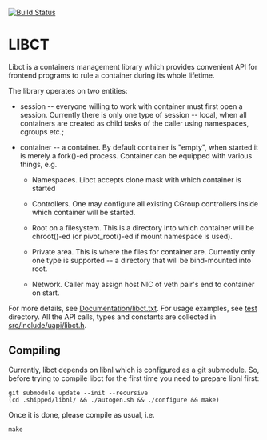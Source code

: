 [![Build Status](https://travis-ci.org/xemul/libct.svg)](https://travis-ci.org/xemul/libct)

LIBCT
=====

Libct is a containers management library which provides convenient API for
frontend programs to rule a container during its whole lifetime.

The library operates on two entities:

* session -- everyone willing to work with container must first open a
session. Currently there is only one type of session -- local, when all
containers are created as child tasks of the caller using namespaces,
cgroups etc.;

* container -- a container. By default container is "empty", when started
it is merely a fork()-ed process. Container can be equipped with various
things, e.g.

  - Namespaces. Libct accepts clone mask with which container is started

  - Controllers. One may configure all existing CGroup controllers inside
    which container will be started.

  - Root on a filesystem. This is a directory into which container will
    be chroot()-ed (or pivot_root()-ed if mount namespace is used).

  - Private area. This is where the files for container are. Currently
    only one type is supported -- a directory that will be bind-mounted
    into root.

  - Network. Caller may assign host NIC of veth pair's end to container
    on start.


For more details, see [Documentation/libct.txt](Documentation/libct.txt).
For usage examples, see [test](test/) directory.
All the API calls, types and constants are collected in
[src/include/uapi/libct.h](src/include/uapi/libct.h).

## Compiling

Currently, libct depends on libnl which is configured as a git submodule.
So, before trying to compile libct for the first time you need to prepare
libnl first:

    git submodule update --init --recursive
    (cd .shipped/libnl/ && ./autogen.sh && ./configure && make)

Once it is done, please compile as usual, i.e.

    make
